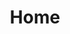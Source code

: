 ---
layout: layouts/home.njk
title: Home
metaTitle: Frontend 2020 Home Page
metaDesc: A description here please
socialImage: /static/images/feconf-logo.png
---